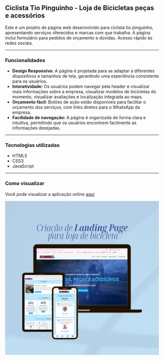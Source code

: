## Ciclista Tio Pinguinho - Loja de Bicicletas peças e acessórios

Este é um projeto de página web desenvolvido para ciclista tio pinguinho, apresentando serviços oferecidos e marcas com que trabalha. A página inclui formulário para pedidos de orçamento e dúvidas. Acesso rápido às redes sociais.

---

### Funcionalidades

- **Design Responsivo:** A página é projetada para se adaptar a diferentes dispositivos e tamanhos de tela, garantindo uma experiência consistente para os usuários.
- **Interatividade:** Os usuários podem navegar pela header e visualizar mais informações sobre a empresa, visualizar modelos de bicicletas do momento, visualizar avaliações e localização integrada ao maps.
- **Orçamento fácil:** Botões de ação estão disponíveis para facilitar o orçamento dos serviços, com links diretos para o WhatsApp da empresa.
- **Facilidade de navegação:** A página é organizada de forma clara e intuitiva, permitindo que os usuários encontrem facilmente as informações desejadas.
---
### Tecnologias utilizadas

- HTML5
- CSS3
- JavaScript
---
 ### Como visualizar

Você pode visualizar a aplicação online [aqui](https://gabrielabade.github.io/ciclista/)
<div>

![Preview do projeto](./assets/preview.png)

</div>